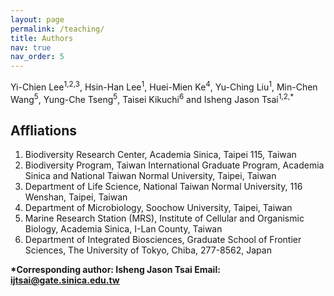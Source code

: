 ```yaml
---
layout: page
permalink: /teaching/
title: Authors
nav: true
nav_order: 5
---
```



Yi-Chien Lee<sup>1,2,3</sup>, Hsin-Han Lee<sup>1</sup>, Huei-Mien Ke<sup>4</sup>, Yu-Ching Liu<sup>1</sup>, Min-Chen Wang<sup>5</sup>, Yung-Che Tseng<sup>5</sup>, Taisei Kikuchi<sup>6</sup> and Isheng Jason Tsai<sup>1,2,*</sup>


## Affliations
1. Biodiversity Research Center, Academia Sinica, Taipei 115, Taiwan
2. Biodiversity Program, Taiwan International Graduate Program, Academia Sinica and National Taiwan Normal University, Taipei, Taiwan
3. Department of Life Science, National Taiwan Normal University, 116 Wenshan, Taipei, Taiwan
4. Department of Microbiology, Soochow University, Taipei, Taiwan
5. Marine Research Station (MRS), Institute of Cellular and Organismic Biology, Academia Sinica, I-Lan County, Taiwan
6. Department of Integrated Biosciences, Graduate School of Frontier Sciences, The University of Tokyo, Chiba, 277-8562, Japan

**\*Corresponding author: Isheng Jason Tsai  Email: ijtsai@gate.sinica.edu.tw**
